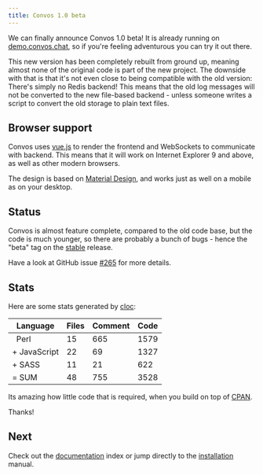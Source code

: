 ```yaml
---
title: Convos 1.0 beta
---
```


We can finally announce Convos 1.0 beta! It is already running on
[demo.convos.chat](/#instant-demo), so if you're feeling adventurous you
can try it out there.

This new version has been completely rebuilt from ground up, meaning almost
none of the original code is part of the new project. The downside with that
is that it's not even close to being compatible with the old version: There's
simply no Redis backend! This means that the old log messages will not be
converted to the new file-based backend - unless someone writes a script to
convert the old storage to plain text files.

<!--more-->

## Browser support

Convos uses [vue.js](https://vuejs.org/) to render the frontend and WebSockets
to communicate with backend. This means that it will work on Internet Explorer
9 and above, as well as other modern browsers.

The design is based on [Material Design](http://materializecss.com/), and
works just as well on a mobile as on your desktop.

## Status

Convos is almost feature complete, compared to the old code base, but the code
is much younger, so there are probably a bunch of bugs - hence the "beta" tag
on the [stable](https://github.com/Nordaaker/convos/tree/stable) release.

Have a look at GitHub issue [#265](https://github.com/Nordaaker/convos/issues/265)
for more details.

## Stats

Here are some stats generated by [cloc](https://github.com/AlDanial/cloc):

| Language     | Files | Comment | Code |
| ------------ | ----- | ------- | -----|
| &nbsp; Perl  |    15 |     665 | 1579 |
| + JavaScript |    22 |      69 | 1327 |
| + SASS       |    11 |      21 |  622 |
| = SUM        |    48 |     755 | 3528 |

Its amazing how little code that is required, when you build on top of
[CPAN](http://metacpan.org).

Thanks!

## Next

Check out the [documentation](/doc) index or jump directly to the
[installation](/doc/start) manual.
